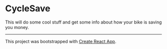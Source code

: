 # CycleSave

This will do some cool stuff and get some info about how your bike is saving you money.

---

This project was bootstrapped with [Create React App](https://github.com/facebookincubator/create-react-app).
